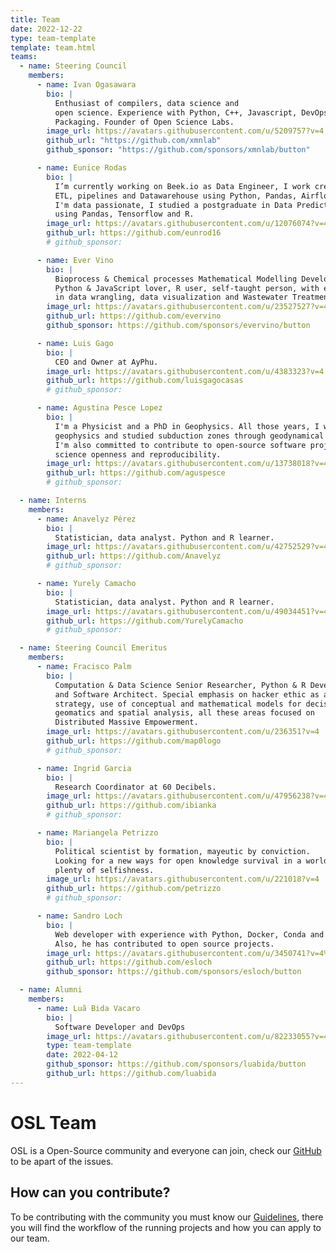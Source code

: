 ```yaml
---
title: Team
date: 2022-12-22
type: team-template
template: team.html
teams:
  - name: Steering Council
    members:
      - name: Ivan Ogasawara
        bio: |
          Enthusiast of compilers, data science and
          open science. Experience with Python, C++, Javascript, DevOps, and
          Packaging. Founder of Open Science Labs.
        image_url: https://avatars.githubusercontent.com/u/5209757?v=4
        github_url: "https://github.com/xmnlab"
        github_sponsor: "https://github.com/sponsors/xmnlab/button"

      - name: Eunice Rodas
        bio: |
          I’m currently working on Beek.io as Data Engineer, I work create and model,
          ETL, pipelines and Datawarehouse using Python, Pandas, Airflow and GCP.
          I'm data passionate, I studied a postgraduate in Data Predict and Analytics
          using Pandas, Tensorflow and R.
        image_url: https://avatars.githubusercontent.com/u/12076074?v=4
        github_url: https://github.com/eunrod16
        # github_sponsor:

      - name: Ever Vino
        bio: |
          Bioprocess & Chemical processes Mathematical Modelling Developer,
          Python & JavaScript lover, R user, self-taught person, with experience
          in data wrangling, data visualization and Wastewater Treatment.
        image_url: https://avatars.githubusercontent.com/u/23527527?v=4
        github_url: https://github.com/evervino
        github_sponsor: https://github.com/sponsors/evervino/button

      - name: Luis Gago
        bio: |
          CEO and Owner at AyPhu.
        image_url: https://avatars.githubusercontent.com/u/4383323?v=4
        github_url: https://github.com/luisgagocasas
        # github_sponsor:

      - name: Agustina Pesce Lopez
        bio: |
          I'm a Physicist and a PhD in Geophysics. All those years, I worked in applied
          geophysics and studied subduction zones through geodynamical numerical modeling.
          I'm also committed to contribute to open-source software projects to improve
          science openness and reproducibility.
        image_url: https://avatars.githubusercontent.com/u/13738018?v=4
        github_url: https://github.com/aguspesce
        # github_sponsor:

  - name: Interns
    members:
      - name: Anavelyz Pérez
        bio: |
          Statistician, data analyst. Python and R learner.
        image_url: https://avatars.githubusercontent.com/u/42752529?v=4
        github_url: https://github.com/Anavelyz
        # github_sponsor:

      - name: Yurely Camacho
        bio: |
          Statistician, data analyst. Python and R learner.
        image_url: https://avatars.githubusercontent.com/u/49034451?v=4
        github_url: https://github.com/YurelyCamacho
        # github_sponsor:

  - name: Steering Council Emeritus
    members:
      - name: Fracisco Palm
        bio: |
          Computation & Data Science Senior Researcher, Python & R Developer
          and Software Architect. Special emphasis on hacker ethic as a learning
          strategy, use of conceptual and mathematical models for decision-making,
          geomatics and spatial analysis, all these areas focused on
          Distributed Massive Empowerment.
        image_url: https://avatars.githubusercontent.com/u/236351?v=4
        github_url: https://github.com/map0logo
        # github_sponsor:

      - name: Ingrid Garcia
        bio: |
          Research Coordinator at 60 Decibels.
        image_url: https://avatars.githubusercontent.com/u/47956238?v=4
        github_url: https://github.com/ibianka
        # github_sponsor:

      - name: Mariangela Petrizzo
        bio: |
          Political scientist by formation, mayeutic by conviction.
          Looking for a new ways for open knowledge survival in a world
          plenty of selfishness.
        image_url: https://avatars.githubusercontent.com/u/221018?v=4
        github_url: https://github.com/petrizzo
        # github_sponsor:

      - name: Sandro Loch
        bio: |
          Web developer with experience with Python, Docker, Conda and Django;
          Also, he has contributed to open source projects.
        image_url: https://avatars.githubusercontent.com/u/3450741?v=4%22
        github_url: https://github.com/esloch
        github_sponsor: https://github.com/sponsors/esloch/button

  - name: Alumni
    members:
      - name: Luã Bida Vacaro
        bio: |
          Software Developer and DevOps
        image_url: https://avatars.githubusercontent.com/u/82233055?v=4
        type: team-template
        date: 2022-04-12
        github_sponsor: https://github.com/sponsors/luabida/button
        github_url: https://github.com/luabida
---
```


# OSL Team

OSL is a Open-Source community and everyone can join, check our
[GitHub](https://github.com/OpenScienceLabs/opensciencelabs.github.io) to be
apart of the issues.

## How can you contribute?

To be contributing with the community you must know our
[Guidelines](/guidelines/), there you will find the
workflow of the running projects and how you can apply to our team.

